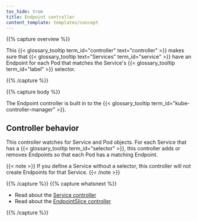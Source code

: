 ```yaml
---
toc_hide: true
title: Endpoint controller
content_template: templates/concept
---
```


{{% capture overview %}}

This {{< glossary_tooltip term_id="controller" text="controller" >}} makes
sure that {{< glossary_tooltip text="Services" term_id="service" >}}
have an Endpoint for each Pod that matches the Service's
{{< glossary_tooltip term_id="label" >}} selector.

{{% /capture %}}

{{% capture body %}}

The Endpoint controller is built in to the {{< glossary_tooltip term_id="kube-controller-manager" >}}.

## Controller behavior

This controller watches for Service and Pod objects. For each Service that has
a {{< glossary_tooltip term_id="selector" >}}, this
controller adds or removes Endpoints so that each Pod has a matching Endpoint.

{{< note >}}
If you define a Service without a selector, this controller will not create
Endpoints for that Service.
{{< /note >}}

{{% /capture %}}
{{% capture whatsnext %}}

* Read about the [Service controller](/docs/reference/controllers/service/)
* Read about the [EndpointSlice controller](/docs/reference/controllers/endpoint-slice/)

{{% /capture %}}
